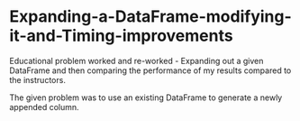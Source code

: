 # Expanding-a-DataFrame-modifying-it-and-Timing-improvements
Educational problem worked and re-worked - Expanding out a given DataFrame and then comparing the performance of my results compared to the instructors.

The given problem was to use an existing DataFrame to generate a newly appended column.
